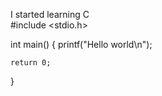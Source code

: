 I started learning C<br>
#include <stdio.h>

int main() {
    printf("Hello world\n");
    
    return 0;
}
